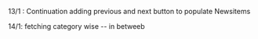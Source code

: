 13/1 : Continuation
        adding previous and next button to populate Newsitems

14/1: fetching category wise -- in betweeb